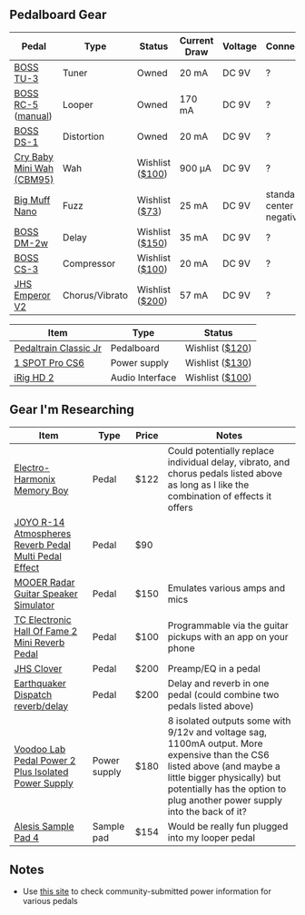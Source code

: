 ## Pedalboard Gear

|Pedal|Type|Status|Current Draw|Voltage|Connection|Bypass Type|
|---|---|---|---|---|---|---|
|[BOSS TU-3](https://www.boss.info/us/products/tu-3/specifications/)|Tuner|Owned|20 mA|DC 9V|?|Buffered|
|[BOSS RC-5](https://www.boss.info/us/products/rc-5/specifications/) ([manual](https://www.kraftmusic.com/media/ownersmanual/Boss_RC-5_Reference_Manual.pdf))|Looper|Owned|170 mA|DC 9V|?|Buffered|
|[BOSS DS-1](https://www.boss.info/us/products/ds-1/specifications/)|Distortion|Owned|20 mA|DC 9V|?|Buffered|
|[Cry Baby Mini Wah (CBM95)](https://www.jimdunlop.com/content/manuals/CBM95.pdf)|Wah|Wishlist ([$100](https://www.sweetwater.com/store/detail/CrybabyMini--dunlop-cbm95-cry-baby-mini-wah-pedal))|900 µA|DC 9V|?|True Bypass|
|[Big Muff Nano](https://www.ehx.com/products/nano-big-muff-pi/instructions)|Fuzz|Wishlist ([$73](https://www.sweetwater.com/store/detail/NanoBigMuff--electro-harmonix-nano-big-muff-pi-distortion-fuzz-overdrive-pedal))|25 mA|DC 9V|standard center negative|True Bypass|
|[BOSS DM-2w](https://www.boss.info/us/products/dm-2w/specifications/)|Delay|Wishlist ([$150](https://www.sweetwater.com/store/detail/DM2W--boss-dm-2w-waza-craft-delay-pedal))|35 mA|DC 9V|?|Buffered|
|[BOSS CS-3](https://www.boss.info/us/products/cs-3/specifications/)|Compressor|Wishlist ([$100](https://www.sweetwater.com/store/detail/CS3--boss-cs-3-compression-sustainer-pedal))|20 mA|DC 9V|?|Buffered|
|[JHS Emperor V2](https://www.jhspedals.info/emperor-v2)|Chorus/Vibrato|Wishlist ([$200](https://www.sweetwater.com/store/detail/EmperorV2--jhs-emperor-v2-chorus-vibrato-pedal-with-tap-tempo))|57 mA|DC 9V|?|Buffered/True Bypass|

|Item|Type|Status|
|---|---|---|
|[Pedaltrain Classic Jr](https://pedaltrain.com/products/pt-clj-sc)|Pedalboard|Wishlist ([$120](https://www.sweetwater.com/store/detail/PTCLJSC--pedaltrain-classic-jr-sc-18-inch-by-12.5-inch-pedalboard-with-soft-case))|
|[1 SPOT Pro CS6](https://truetone.com/cs6/)|Power supply|Wishlist ([$130](https://www.sweetwater.com/store/detail/1SpotProCS6--truetone-1-spot-pro-cs6-6-output-low-profile-isolated-guitar-pedal-power-supply))||
|[iRig HD 2](https://www.ikmultimedia.com/products/irighd2/)|Audio Interface|Wishlist ([$100](https://www.sweetwater.com/store/detail/iRigHD2--ik-multimedia-irig-hd-2-guitar-interface-for-iphone-ipad-mac-and-pc))|

## Gear I'm Researching

|Item|Type|Price|Notes|
|---|---|---|---|
|[Electro-Harmonix Memory Boy](https://www.sweetwater.com/store/detail/MemoryBoy--electro-harmonix-memory-boy-analog-delay-pedal-with-chorus-vibrato)|Pedal|$122|Could potentially replace individual delay, vibrato, and chorus pedals listed above as long as I like the combination of effects it offers|
|[JOYO R-14 Atmospheres Reverb Pedal Multi Pedal Effect](https://www.amazon.com/dp/B07XP3KJ13/ref=cm_sw_r_oth_api_glc_fabc_skb6FbEB9XTJQ)|Pedal|$90||
|[MOOER Radar Guitar Speaker Simulator](https://www.amazon.com/MOOER-Radar-Guitar-Speaker-Simulator/dp/B07B27KN2W)|Pedal|$150|Emulates various amps and mics|
|[TC Electronic Hall Of Fame 2 Mini Reverb Pedal](https://www.sweetwater.com/store/detail/HOF2Mini--tc-electronic-hall-of-fame-2-mini-reverb-pedal)|Pedal|$100|Programmable via the guitar pickups with an app on your phone|
|[JHS Clover](https://www.jhspedals.info/clover)|Pedal|$200|Preamp/EQ in a pedal|
|[Earthquaker Dispatch reverb/delay](https://www.sweetwater.com/store/detail/DispatchMV3--earthquaker-devices-dispatch-master-v3-delay-and-reverb-pedal)|Pedal|$200|Delay and reverb in one pedal (could combine two pedals listed above)|
|[Voodoo Lab Pedal Power 2 Plus Isolated Power Supply](https://www.sweetwater.com/store/detail/PedalPwr2Pls--voodoo-lab-pedal-power-2-plus-8-output-isolated-guitar-pedal-power-supply)|Power supply|$180|8 isolated outputs some with 9/12v and voltage sag, 1100mA output. More expensive than the CS6 listed above (and maybe a little bigger physically) but potentially has the option to plug another power supply into the back of it?|
|[Alesis Sample Pad 4](https://www.sweetwater.com/store/detail/SAMPLEPAD4--alesis-samplepad-4-compact-percussion-pad)|Sample pad|$154|Would be really fun plugged into my looper pedal|

## Notes

- Use [this site](http://stinkfoot.se/power-list) to check community-submitted power information for various pedals
